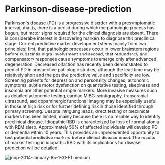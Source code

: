 # Parkinson-disease-prediction
<p>
Parkinson's disease (PD) is a progressive disorder with a presymptomatic interval; that is, there is a period during which the pathologic process has begun, but motor signs required for the clinical diagnosis are absent. There is considerable interest in discovering markers to diagnose this preclinical stage. Current predictive marker development stems mainly from two principles; first, that pathologic processes occur in lower brainstem regions before substantia nigra involvement and second, that redundancy and compensatory responses cause symptoms to emerge only after advanced degeneration. Decreased olfaction has recently been demonstrated to predict PD in prospective pathologic studies, although the lead time may be relatively short and the positive predictive value and specificity are low. Screening patients for depression and personality changes, autonomic symptoms, subtle motor dysfunction on quantitative testing, sleepiness and insomnia are other potential simple markers. More invasive measures such as detailed autonomic testing, cardiac MIBG-scintigraphy, transcranial ultrasound, and dopaminergic functional imaging may be especially useful in those at high risk or for further defining risk in those identified through primary screening. Despite intriguing leads, direct testing of preclinical markers has been limited, mainly because there is no reliable way to identify preclinical disease. Idiopathic RBD is characterized by loss of normal atonia with REM sleep. Approximately 50% of affected individuals will develop PD or dementia within 10 years. This provides an unprecedented opportunity to test potential predictive markers before clinical disease onset. The results of marker testing in idiopathic RBD with its implications for disease prediction will be detailed.</p>


![jnnp-2014-January-85-1-31-F1 medium](https://user-images.githubusercontent.com/92047366/231235385-60b8d4c6-a991-493a-a467-d02bb756eee9.gif)
